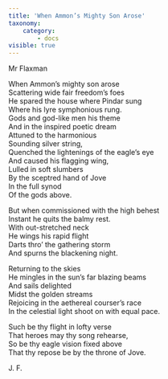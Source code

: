```yaml
---
title: 'When Ammon’s Mighty Son Arose'
taxonomy:
    category:
        - docs
visible: true
---
```


<div class="author">Mr Flaxman</div>

When Ammon’s mighty son arose  
Scattering wide fair freedom’s foes  
He spared the house where Pindar sung  
Where his lyre symphonious rung.  
Gods and god-like men his theme  
And in the inspired poetic dream  
Attuned to the harmonious  
Sounding silver string,  
Quenched the lightenings of the eagle’s eye  
And caused his flagging wing,  
Lulled in soft slumbers  
By the sceptred hand of Jove  
In the full synod  
Of the gods above.

But when commissioned with the high behest  
Instant he quits the balmy rest.  
With out-stretched neck  
He wings his rapid flight  
Darts thro’ the gathering storm  
And spurns the blackening night.  

Returning to the skies  
He mingles in the sun’s far blazing beams  
And sails delighted  
Midst the golden streams  
Rejoicing in the aethereal courser’s race  
In the celestial light shoot on with equal pace.

Such be thy flight in lofty verse  
That heroes may thy song rehearse,  
So be thy eagle vision fixed above  
That thy repose be by the throne of Jove.

J. F.
